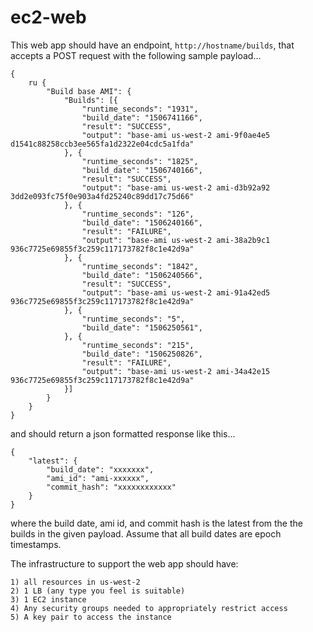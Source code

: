 # ec2-web

This web app should have an endpoint, `http://hostname/builds`, that accepts a POST request with the following sample payload...
  
```
{
    ru {
        "Build base AMI": {
            "Builds": [{
                "runtime_seconds": "1931",
                "build_date": "1506741166",
                "result": "SUCCESS",
                "output": "base-ami us-west-2 ami-9f0ae4e5 d1541c88258ccb3ee565fa1d2322e04cdc5a1fda"
            }, {
                "runtime_seconds": "1825",
                "build_date": "1506740166",
                "result": "SUCCESS",
                "output": "base-ami us-west-2 ami-d3b92a92 3dd2e093fc75f0e903a4fd25240c89dd17c75d66"
            }, {
                "runtime_seconds": "126",
                "build_date": "1506240166",
                "result": "FAILURE",
                "output": "base-ami us-west-2 ami-38a2b9c1 936c7725e69855f3c259c117173782f8c1e42d9a"
            }, {
                "runtime_seconds": "1842",
                "build_date": "1506240566",
                "result": "SUCCESS",
                "output": "base-ami us-west-2 ami-91a42ed5 936c7725e69855f3c259c117173782f8c1e42d9a"
            }, {
                "runtime_seconds": "5",
                "build_date": "1506250561",
            }, {
                "runtime_seconds": "215",
                "build_date": "1506250826",
                "result": "FAILURE",
                "output": "base-ami us-west-2 ami-34a42e15 936c7725e69855f3c259c117173782f8c1e42d9a"
            }]
        }
    }
}
```

  
and should return a json formatted response like this...
 
```
{
    "latest": {
        "build_date": "xxxxxxx",
        "ami_id": "ami-xxxxxx",
        "commit_hash": "xxxxxxxxxxxx"
    }
}
```

  
 
where the build date, ami id, and commit hash is the latest from the the builds in the given payload. Assume that all build dates are epoch timestamps.

  
The infrastructure to support the web app should have:

    1) all resources in us-west-2
    2) 1 LB (any type you feel is suitable)
    3) 1 EC2 instance
    4) Any security groups needed to appropriately restrict access
    5) A key pair to access the instance